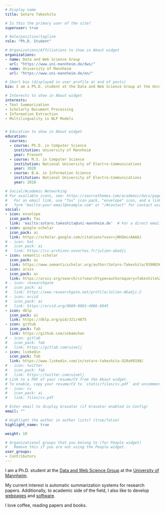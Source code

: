 ```yaml
---
# Display name
title: Sotaro Takeshita

# Is this the primary user of the site?
superuser: true

# Role/position/tagline
role: "Ph.D. Student"

# Organizations/Affiliations to show in About widget
organizations: 
- name: Data and Web Science Group
  url: "https://www.uni-mannheim.de/dws/"
- name: University of Mannheim
  url: "https://www.uni-mannheim.de/en/"

# Short bio (displayed in user profile at end of posts)
bio: I am a Ph.D. student at the Data and Web Science Group at the University of Mannheim

# Interests to show in About widget
interests:
- Text Summarization
- Scholarly Document Processing
- Information Extraction
- Multilinguality in NLP Models


# Education to show in About widget
education:
  courses:
  - course: Ph.D. in Computer Science
    institution: University of Mannheim
    year: Present
  - course: M.S. in Computer Science
    institution: National University of Electro-Communications
    year: 2020
  - course: B.A. in Information Science
    institution: National University of Electro-Communications
    year: 2018

# Social/Academic Networking
# For available icons, see: https://sourcethemes.com/academic/docs/page-builder/#icons
#   For an email link, use "fas" icon pack, "envelope" icon, and a link in the
#   form "mailto:your-email@example.com" or "/#contact" for contact widget.
social:
- icon: envelope
  icon_pack: fas
  link: 'mailto:sotaro.takeshita@uni-mannheim.de'  # For a direct email link, use "mailto:test@example.org".
- icon: google-scholar
  icon_pack: ai
  link: https://scholar.google.com/citations?user=jNhDmicAAAAJ
# - icon: hal
#   icon_pack: ai
#   link: https://cv.archives-ouvertes.fr/julien-abadji
- icon: semantic-scholar
  icon_pack: ai
  link: https://www.semanticscholar.org/author/Sotaro-Takeshita/9390836
- icon: arxiv
  icon_pack: ai
  link: https://arxiv.org/search/cs?searchtype=author&query=Takeshita%2C+S
# - icon: researchgate
#   icon_pack: ai
#   link: https://www.researchgate.net/profile/Julien-Abadji-2
# - icon: orcid
#   icon_pack: ai
#   link: https://orcid.org/0000-0003-4006-8045
- icon: dblp
  icon_pack: ai
  link: https://dblp.org/pid/321/4075
- icon: github
  icon_pack: fab
  link: https://github.com/sobamchan
# - icon: gitlab
#   icon_pack: fab
#   link: https://gitlab.com/uinelj
- icon: linkedin
  icon_pack: fab
  link: https://www.linkedin.com/in/sotaro-takeshita-920a99198/
# - icon: twitter
#   icon_pack: fab
#   link: https://twitter.com/uinelj
# Link to a PDF of your resume/CV from the About widget.
# To enable, copy your resume/CV to `static/files/cv.pdf` and uncomment the lines below.
# - icon: cv
#   icon_pack: ai
#   link: files/cv.pdf

# Enter email to display Gravatar (if Gravatar enabled in Config)
email: ""

# Highlight the author in author lists? (true/false)
highlight_name: true

weight: 10

# Organizational groups that you belong to (for People widget)
#   Remove this if you are not using the People widget.
user_groups:
- Contributors
---
```


I am a Ph.D. student at the [Data and Web Science Group](https://www.uni-mannheim.de/dws/) at the [University of Mannheim](https://www.uni-mannheim.de/en/).

My current interest is automatic summarization systems for research papers. Additionally, to academic side of the field, I also like to develop [webpages](https://sotaro.io/tldrs) and [software](https://github.com/sobamchan/schnitsum).

I love coffee, reading papers and books.
